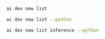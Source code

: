 ``` bash title="List all samples"
ai dev new list
```

``` bash title="List only Python samples"
ai dev new list --python
```

``` bash title="Filter the list by name"
ai dev new list inference --python
```
